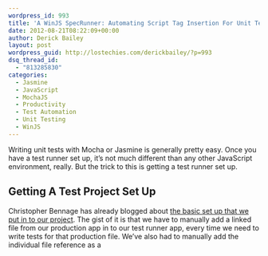 ```yaml
---
wordpress_id: 993
title: 'A WinJS SpecRunner: Automating Script Tag Insertion For Unit Tests'
date: 2012-08-21T08:22:09+00:00
author: Derick Bailey
layout: post
wordpress_guid: http://lostechies.com/derickbailey/?p=993
dsq_thread_id:
  - "813285830"
categories:
  - Jasmine
  - JavaScript
  - MochaJS
  - Productivity
  - Test Automation
  - Unit Testing
  - WinJS
---
```

Writing unit tests with Mocha or Jasmine is generally pretty easy. Once you have a test runner set up, it&#8217;s not much different than any other JavaScript environment, really. But the trick to this is getting a test runner set up.

## Getting A Test Project Set Up

Christopher Bennage has already blogged about [the basic set up that we put in to our project](http://dev.bennage.com/blog/2012/08/15/unit-testing-winjs/). The gist of it is that we have to manually add a linked file from our production app in to our test runner app, every time we need to write tests for that production file. We&#8217;ve also had to manually add the individual file reference as a <script> tag, along with a <script> tag for the tests for that file, in side of our &#8220;default.html&#8221; file. This tells the project to load and run the script and its associated tests. 

The result of all this manual <script> tag maintenance was painful at best, and nightmarish most of the time. Here&#8217;s an incomplete screenshot of all the files that we had to manually add as <script> tags. Note that I said _incomplete_ screenshot&#8230;

<img title="Screen Shot 2012-08-21 at 8.54.35 AM.png" src="http://lostechies.com/content/derickbailey/uploads/2012/08/Screen-Shot-2012-08-21-at-8.54.35-AM.png" alt="Screen Shot 2012 08 21 at 8 54 35 AM" width="339" height="600" border="0" />

## Reducing The Script Tag Nightmare

I got tired of this, as you can imagine, so I fixed it. Yesterday I introduced a bit of code that allowed me to reduce the number of <script> tags from what you see in the screenshot above, down to this:

<img title="Screen Shot 2012-08-21 at 8.59.33 AM.png" src="http://lostechies.com/content/derickbailey/uploads/2012/08/Screen-Shot-2012-08-21-at-8.59.33-AM.png" alt="Screen Shot 2012 08 21 at 8 59 33 AM" width="600" height="146" border="0" />

That&#8217;s much better! And the best part is, I don&#8217;t have to touch this file again. I can add specs to my app, and link production files in to the test runner all day long, and I never need to change this file. 

The key to the reduction of <script> tags is that last file I included: specRunner.js. This file takes advantage of the WinRT/WinJS runtime environment to examine the local file system that the code is running from, use a few very simple conventions along with a bit of configuration to find the files it needs, and dynamically generate the needed  <script> tags for me, inserting them in to the DOM.

## Configuring The SpecRunner

In the &#8220;default.js&#8221; page control, I have this code:

{% gist 3415884 default.js %}

Here you can see the few bits of configuration that I&#8217;m passing in &#8211; the folder that contains the source files, the spec files, and a helpers folder. This helpers folder is used to load up any helper scripts &#8211; extra libraries, common functions, and anything else you need that isn&#8217;t directly a test. Just drop a .js file in this folder and it will be included in the test runner.

I&#8217;ve also included an &#8220;error&#8221; event that gets dispatched from the spec runner object, as you can see. This uses [the eventMixin that I&#8217;ve blogged about before](http://lostechies.com/derickbailey/2012/07/31/winjs-event-aggregators-and-observableevented-objects/) to dispatch events. The purpose of this trigger is to let you know when the test runner configuration has failed. It does not report errors from Mocha or Jasmine or anything like that, only from the spec runner set up.

## Coding The SpecRunner

My implementation of the spec runner is fairly simple, but it does do quite a bit. The [heavy use of WinJS promises](http://lostechies.com/derickbailey/2012/07/19/want-to-build-win8winjs-apps-you-need-to-understand-promises/) necessitates a lot of callback functions which I like to organize in to a series of steps to perform.

{% gist 3415884 specRunner.js %}

You can the high level list of steps in the &#8220;run&#8221; method, with each of those primary steps being a breakdown of other steps to takes. I&#8217;ve also hard coded my version of the spec runner to configure and run Mocha tests. It would not be difficult to change this to run Jasmine tests, or to abstract this a little bit more and make the test runner configurable with callback functions or other means.

## Follow The Code; We&#8217;re Not Done Yet

I love this solution. It was easy to write and it works very well for our project. But we&#8217;re not done solving the unit testing problem, yet. I still have to manually link the files from the production app in to the test app. We&#8217;re thinking through solutions to that problem as well, but it&#8217;s proving to be much more difficult than we had hoped.

Also, if you&#8217;re interested in following along as we make project through this project (through the end of September, basically), you can get the code from [our CodePlex repository](http://hilojs.codeplex.com/). Be sure to check out the discussion list as well. There&#8217;s a lot of great discussion going on, and some very interesting insights in to the thought process of our project structure and architecture.
